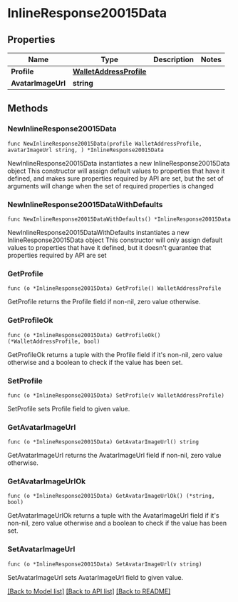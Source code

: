 # InlineResponse20015Data

## Properties

Name | Type | Description | Notes
------------ | ------------- | ------------- | -------------
**Profile** | [**WalletAddressProfile**](WalletAddressProfile.md) |  | 
**AvatarImageUrl** | **string** |  | 

## Methods

### NewInlineResponse20015Data

`func NewInlineResponse20015Data(profile WalletAddressProfile, avatarImageUrl string, ) *InlineResponse20015Data`

NewInlineResponse20015Data instantiates a new InlineResponse20015Data object
This constructor will assign default values to properties that have it defined,
and makes sure properties required by API are set, but the set of arguments
will change when the set of required properties is changed

### NewInlineResponse20015DataWithDefaults

`func NewInlineResponse20015DataWithDefaults() *InlineResponse20015Data`

NewInlineResponse20015DataWithDefaults instantiates a new InlineResponse20015Data object
This constructor will only assign default values to properties that have it defined,
but it doesn't guarantee that properties required by API are set

### GetProfile

`func (o *InlineResponse20015Data) GetProfile() WalletAddressProfile`

GetProfile returns the Profile field if non-nil, zero value otherwise.

### GetProfileOk

`func (o *InlineResponse20015Data) GetProfileOk() (*WalletAddressProfile, bool)`

GetProfileOk returns a tuple with the Profile field if it's non-nil, zero value otherwise
and a boolean to check if the value has been set.

### SetProfile

`func (o *InlineResponse20015Data) SetProfile(v WalletAddressProfile)`

SetProfile sets Profile field to given value.


### GetAvatarImageUrl

`func (o *InlineResponse20015Data) GetAvatarImageUrl() string`

GetAvatarImageUrl returns the AvatarImageUrl field if non-nil, zero value otherwise.

### GetAvatarImageUrlOk

`func (o *InlineResponse20015Data) GetAvatarImageUrlOk() (*string, bool)`

GetAvatarImageUrlOk returns a tuple with the AvatarImageUrl field if it's non-nil, zero value otherwise
and a boolean to check if the value has been set.

### SetAvatarImageUrl

`func (o *InlineResponse20015Data) SetAvatarImageUrl(v string)`

SetAvatarImageUrl sets AvatarImageUrl field to given value.



[[Back to Model list]](../README.md#documentation-for-models) [[Back to API list]](../README.md#documentation-for-api-endpoints) [[Back to README]](../README.md)


